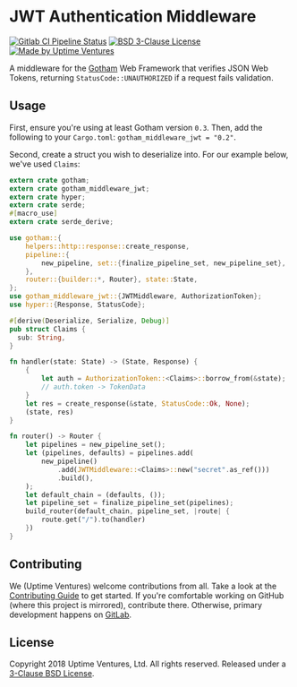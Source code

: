 # JWT Authentication Middleware

[![Gitlab CI Pipeline Status](https://gitlab.com/uptimeventures/gotham-middleware-jwt/badges/master/build.svg)](https://gitlab.com/uptimeventures/gotham-middleware-jwt/pipelines?scope=branches)
[![BSD 3-Clause
License](https://img.shields.io/badge/License-BSD%203--Clause-blue.svg)](https://spdx.org/licenses/BSD-3-Clause.html)
[![Made by Uptime
Ventures](https://img.shields.io/badge/made_by-Uptime_Ventures-fcb040.svg)](https://www.uptime.ventures)

A middleware for the [Gotham][gotham] Web Framework that verifies JSON
Web Tokens, returning `StatusCode::UNAUTHORIZED` if a request fails
validation.

## Usage

First, ensure you're using at least Gotham version `0.3`. Then, add the
following to your `Cargo.toml`: `gotham_middleware_jwt = "0.2"`.

Second, create a struct you wish to deserialize into. For our example below,
we've used `Claims`:

```rust
extern crate gotham;
extern crate gotham_middleware_jwt;
extern crate hyper;
extern crate serde;
#[macro_use]
extern crate serde_derive;

use gotham::{
    helpers::http::response::create_response,
    pipeline::{
        new_pipeline, set::{finalize_pipeline_set, new_pipeline_set},
    },
    router::{builder::*, Router}, state::State,
};
use gotham_middleware_jwt::{JWTMiddleware, AuthorizationToken};
use hyper::{Response, StatusCode};

#[derive(Deserialize, Serialize, Debug)]
pub struct Claims {
  sub: String,
}

fn handler(state: State) -> (State, Response) {
    {
        let auth = AuthorizationToken::<Claims>::borrow_from(&state);
        // auth.token -> TokenData
    }
    let res = create_response(&state, StatusCode::Ok, None);
    (state, res)
}

fn router() -> Router {
    let pipelines = new_pipeline_set();
    let (pipelines, defaults) = pipelines.add(
        new_pipeline()
            .add(JWTMiddleware::<Claims>::new("secret".as_ref()))
            .build(),
    );
    let default_chain = (defaults, ());
    let pipeline_set = finalize_pipeline_set(pipelines);
    build_router(default_chain, pipeline_set, |route| {
        route.get("/").to(handler)
    })
}
```

## Contributing

We (Uptime Ventures) welcome contributions from all. Take a look at the
[Contributing Guide](CONTRIBUTING.md) to get started. If you're comfortable
working on GitHub (where this project is mirrored), contribute there. Otherwise,
primary development happens on
[GitLab](https://gitlab.com/uptimeventures/gotham-middleware-jwt).

## License

Copyright 2018 Uptime Ventures, Ltd. All rights reserved. Released under a
[3-Clause BSD License][license].

[gotham]: https://gotham.rs
[license]: LICENSE
